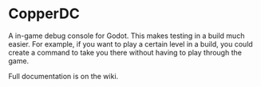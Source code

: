 # CopperDC
A in-game debug console for Godot. This makes testing in a build much easier. For example, if you want to play a certain level in a build, you could create a command to take you there without having to play through the game.

Full documentation is on the wiki.
